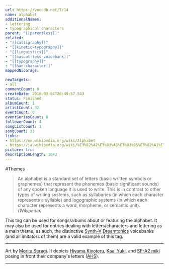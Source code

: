 ```yaml
---
url: https://vocadb.net/T/14
name: alphabet
additionalNames: 
- lettering
- typographical characters
parent: "[[parentless]]"
related:
- "[[calligraphy]]"
- "[[kinetic-typography]]"
- "[[linguistics]]"
- "[[mascot-less-voicebank]]"
- "[[typography]]"
- "[[han-character]]"
mappedNicoTags:

newTargets:
- all
commentCount: 0
createDate: 2016-03-04T20:49:57.543
status: Finished
albumCount: 1
artistCount: 82
eventCount: 0
eventSeriesCount: 0
followerCount: 4
songListCount: 1
songCount: 33
links: 
- https://en.wikipedia.org/wiki/Alphabet
- https://ja.wikipedia.org/wiki/%E3%82%A2%E3%83%AB%E3%83%95%E3%82%A1%E3%83%99%E3%83%83%E3%83%88
picture: true
descriptionLength: 1043
---
```


#Themes

>An alphabet is a standard set of letters (basic written symbols or graphemes) that represent the phonemes (basic significant sounds) of any spoken language it is used to write. This is in contrast to other types of writing systems, such as syllabaries (in which each character represents a syllable) and logographic systems (in which each character represents a word, morpheme, or semantic unit). *(Wikipedia)*

This tag can be used for songs/albums about or featuring the alphabet. It may also be used for entries dealing with letters/characters and lettering as a main theme; as such, the distinctive [Synth-V](https://vocadb.net/T/6745/synthesizer-v) [Dreamtonics](https://vocadb.net/Ar/76460) voicebanks (and all imitators of them) are a valid example of this tag.

---
Art by [Morita Seragi](https://vocadb.net/Ar/1277). It depicts [Hiyama Kiyoteru](https://vocadb.net/Ar/246), [Kaai Yuki](https://vocadb.net/Ar/191), and [SF-A2 miki](https://vocadb.net/Ar/146) posing in front their company's letters ([AHS](https://vocadb.net/Ar/192)).

---

